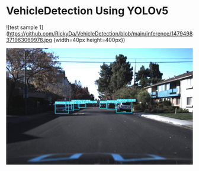 # VehicleDetection Using YOLOv5

![test sample 1](https://github.com/RickyDa/VehicleDetection/blob/main/inference/1479498371963069978.jpg {width=40px height=400px})

![test sample 2](https://github.com/RickyDa/VehicleDetection/blob/main/inference/1479506176491553178.jpg)
